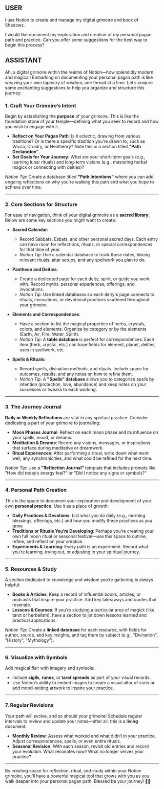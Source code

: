 ## USER
I use Notion to create and manage my digital grimoire and book of Shadows. 

I would like document my exploration and creation of my personal pagan path and practice. Can you offer some suggestions for the best way to begin this process?

## ASSISTANT
Ah, a digital grimoire within the realms of Notion—how splendidly modern and magical! Embarking on documenting your personal pagan path is like weaving your own tapestry of wisdom, one thread at a time. Let’s conjure some enchanting suggestions to help you organize and structure this journey:

### 1. **Craft Your Grimoire’s Intent**
   Begin by establishing the **purpose** of your grimoire. This is like the foundation stone of your temple—defining what you seek to record and how you wish to engage with it.
   - **Reflect on Your Pagan Path**: Is it eclectic, drawing from various traditions? Or is there a specific tradition you're drawn to, such as Wicca, Druidry, or Heathenry? Note this in a section titled **"Path Declaration"**.
   - **Set Goals for Your Journey**: What are your short-term goals (e.g., learning lunar rituals) and long-term visions (e.g., mastering herbal magick or connecting with deities)?

   *Notion Tip*: Create a database titled **"Path Intentions"** where you can add ongoing reflections on why you're walking this path and what you hope to achieve over time.

---

### 2. **Core Sections for Structure**
   For ease of navigation, think of your digital grimoire as a **sacred library**. Below are some key sections you might want to create:

   - **Sacred Calendar**: 
     - Record Sabbats, Esbats, and other personal sacred days. Each entry can have room for reflections, rituals, or special correspondences for that time of year.
     - *Notion Tip*: Use a calendar database to track these dates, linking relevant rituals, altar setups, and any spellwork you plan to do.

   - **Pantheon and Deities**:
     - Create a dedicated page for each deity, spirit, or guide you work with. Record myths, personal experiences, offerings, and invocations.
     - *Notion Tip*: Use linked databases so each deity's page connects to rituals, invocations, or devotional practices scattered throughout your grimoire.

   - **Elements and Correspondences**:
     - Have a section to list the magical properties of herbs, crystals, colors, and elements. Organize by category or by the elements (Earth, Air, Fire, Water, Spirit).
     - *Notion Tip*: A **table database** is perfect for correspondences. Each item (herb, crystal, etc.) can have fields for element, planet, deities, uses in spellwork, etc.

   - **Spells & Rituals**:
     - Record spells, divination methods, and rituals. Include space for outcomes, results, and any notes on how to refine them.
     - *Notion Tip*: A **"Spells" database** allows you to categorize spells by intention (protection, love, abundance) and keep notes on your successes or tweaks to each working.

---

### 3. **The Journey Journal**
   **Daily or Weekly Reflections** are vital in any spiritual practice. Consider dedicating a part of your grimoire to journaling:
   - **Moon Phases Journal**: Reflect on each moon phase and its influence on your spells, mood, or dreams.
   - **Meditation & Dreams**: Record any visions, messages, or inspirations that surface during meditative or dreamwork.
   - **Ritual Experiences**: After performing a ritual, write down what went well, any synchronicities, and what could be refined for the next time.

   *Notion Tip*: Use a **"Reflection Journal"** template that includes prompts like "How did today’s energy feel?" or "Did I notice any signs or symbols?"

---

### 4. **Personal Path Creation**
   This is the space to document your exploration and development of your own **personal practice**. Use it as a place of growth:
   - **Daily Practices & Devotions**: List what you do daily (e.g., morning blessings, offerings, etc.) and how you modify these practices as you grow.
   - **Traditions or Rituals You’re Developing**: Perhaps you're creating your own full moon ritual or seasonal festival—use this space to outline, refine, and reflect on your creation.
   - **Experiments & Learning**: Every path is an experiment. Record what you’re learning, trying out, or adjusting in your spiritual journey.

---

### 5. **Resources & Study**
   A section dedicated to knowledge and wisdom you’re gathering is always helpful:
   - **Books & Articles**: Keep a record of influential books, articles, or podcasts that inspire your practice. Add key takeaways and quotes that resonate.
   - **Lessons & Courses**: If you’re studying a particular area of magick (like tarot or herbalism), have a section to jot down lessons learned and practical applications.

   *Notion Tip*: Create a **linked database** for each resource, with fields for author, source, and key insights, and tag them by subject (e.g., "Divination", "History", "Mythology").

---

### 6. **Visualize with Symbols**
   Add magical flair with imagery and symbols:
   - Include **sigils**, **runes**, or **tarot spreads** as part of your visual records.
   - Use Notion’s ability to embed images to create a visual altar of sorts or add mood-setting artwork to inspire your practice.

---

### 7. **Regular Revisions**
   Your path will evolve, and so should your grimoire! Schedule regular intervals to review and update your notes—after all, this is a **living** document.
   - **Monthly Review**: Assess what worked and what didn’t in your practice. Adjust correspondences, spells, or even entire rituals.
   - **Seasonal Revision**: With each season, revisit old entries and record your evolution. What resonates now? What no longer serves your practice?

---

By creating space for reflection, ritual, and study within your Notion grimoire, you’ll have a powerful magical tool that grows with you as you walk deeper into your personal pagan path. Blessed be your journey! 🌿✨